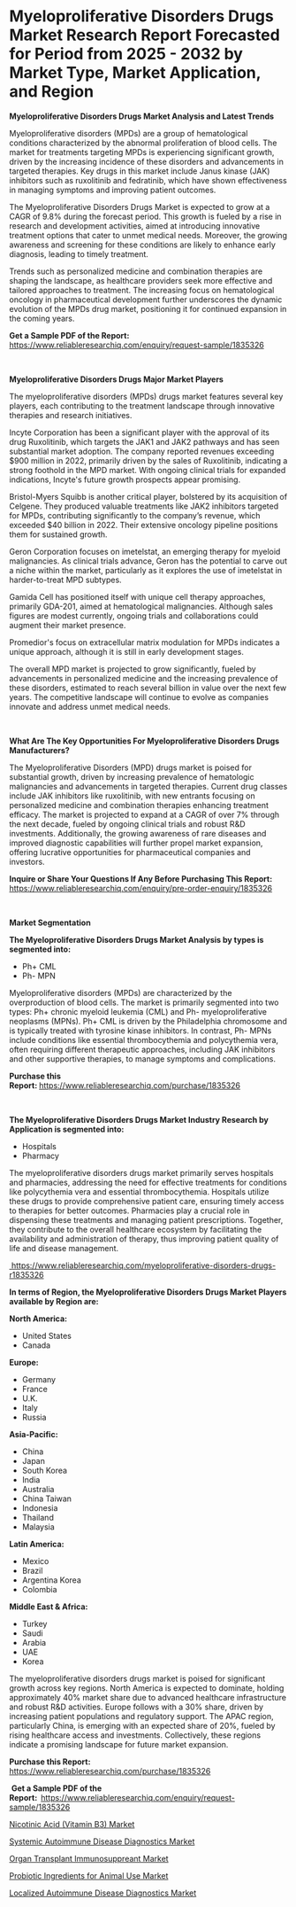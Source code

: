 <p><h1>Myeloproliferative Disorders Drugs Market Research Report Forecasted for Period from 2025 -  2032 by Market Type, Market Application, and Region</h1></p><p><strong>Myeloproliferative Disorders Drugs Market Analysis and Latest Trends</strong></p>
<p><p>Myeloproliferative disorders (MPDs) are a group of hematological conditions characterized by the abnormal proliferation of blood cells. The market for treatments targeting MPDs is experiencing significant growth, driven by the increasing incidence of these disorders and advancements in targeted therapies. Key drugs in this market include Janus kinase (JAK) inhibitors such as ruxolitinib and fedratinib, which have shown effectiveness in managing symptoms and improving patient outcomes. </p><p>The Myeloproliferative Disorders Drugs Market is expected to grow at a CAGR of 9.8% during the forecast period. This growth is fueled by a rise in research and development activities, aimed at introducing innovative treatment options that cater to unmet medical needs. Moreover, the growing awareness and screening for these conditions are likely to enhance early diagnosis, leading to timely treatment. </p><p>Trends such as personalized medicine and combination therapies are shaping the landscape, as healthcare providers seek more effective and tailored approaches to treatment. The increasing focus on hematological oncology in pharmaceutical development further underscores the dynamic evolution of the MPDs drug market, positioning it for continued expansion in the coming years.</p></p>
<p><strong>Get a Sample PDF of the Report:&nbsp;</strong> <a href="https://www.reliableresearchiq.com/enquiry/request-sample/1835326?utm_campaign=1159&utm_medium=2&utm_source=Github&utm_content=ia&utm_term=26032025&utm_id=myeloproliferative-disorders-drugs">https://www.reliableresearchiq.com/enquiry/request-sample/1835326</a></p>
<p>&nbsp;</p>
<p><strong>Myeloproliferative Disorders Drugs Major Market Players</strong></p>
<p><p>The myeloproliferative disorders (MPDs) drugs market features several key players, each contributing to the treatment landscape through innovative therapies and research initiatives. </p><p>Incyte Corporation has been a significant player with the approval of its drug Ruxolitinib, which targets the JAK1 and JAK2 pathways and has seen substantial market adoption. The company reported revenues exceeding $900 million in 2022, primarily driven by the sales of Ruxolitinib, indicating a strong foothold in the MPD market. With ongoing clinical trials for expanded indications, Incyte's future growth prospects appear promising.</p><p>Bristol-Myers Squibb is another critical player, bolstered by its acquisition of Celgene. They produced valuable treatments like JAK2 inhibitors targeted for MPDs, contributing significantly to the company’s revenue, which exceeded $40 billion in 2022. Their extensive oncology pipeline positions them for sustained growth.</p><p>Geron Corporation focuses on imetelstat, an emerging therapy for myeloid malignancies. As clinical trials advance, Geron has the potential to carve out a niche within the market, particularly as it explores the use of imetelstat in harder-to-treat MPD subtypes.</p><p>Gamida Cell has positioned itself with unique cell therapy approaches, primarily GDA-201, aimed at hematological malignancies. Although sales figures are modest currently, ongoing trials and collaborations could augment their market presence.</p><p>Promedior's focus on extracellular matrix modulation for MPDs indicates a unique approach, although it is still in early development stages.</p><p>The overall MPD market is projected to grow significantly, fueled by advancements in personalized medicine and the increasing prevalence of these disorders, estimated to reach several billion in value over the next few years. The competitive landscape will continue to evolve as companies innovate and address unmet medical needs.</p></p>
<p>&nbsp;</p>
<p><strong>What Are The Key Opportunities For Myeloproliferative Disorders Drugs Manufacturers?</strong></p>
<p><p>The Myeloproliferative Disorders (MPD) drugs market is poised for substantial growth, driven by increasing prevalence of hematologic malignancies and advancements in targeted therapies. Current drug classes include JAK inhibitors like ruxolitinib, with new entrants focusing on personalized medicine and combination therapies enhancing treatment efficacy. The market is projected to expand at a CAGR of over 7% through the next decade, fueled by ongoing clinical trials and robust R&D investments. Additionally, the growing awareness of rare diseases and improved diagnostic capabilities will further propel market expansion, offering lucrative opportunities for pharmaceutical companies and investors.</p></p>
<p><strong>Inquire or Share Your Questions If Any Before Purchasing This Report:</strong> <a href="https://www.reliableresearchiq.com/enquiry/pre-order-enquiry/1835326?utm_campaign=1159&utm_medium=2&utm_source=Github&utm_content=ia&utm_term=26032025&utm_id=myeloproliferative-disorders-drugs">https://www.reliableresearchiq.com/enquiry/pre-order-enquiry/1835326</a></p>
<p>&nbsp;</p>
<p><strong>Market Segmentation</strong></p>
<p><strong>The Myeloproliferative Disorders Drugs Market Analysis by types is segmented into:</strong></p>
<p><ul><li>Ph+ CML</li><li>Ph- MPN</li></ul></p>
<p><p>Myeloproliferative disorders (MPDs) are characterized by the overproduction of blood cells. The market is primarily segmented into two types: Ph+ chronic myeloid leukemia (CML) and Ph- myeloproliferative neoplasms (MPNs). Ph+ CML is driven by the Philadelphia chromosome and is typically treated with tyrosine kinase inhibitors. In contrast, Ph- MPNs include conditions like essential thrombocythemia and polycythemia vera, often requiring different therapeutic approaches, including JAK inhibitors and other supportive therapies, to manage symptoms and complications.</p></p>
<p><strong>Purchase this Report:&nbsp;</strong><a href="https://www.reliableresearchiq.com/purchase/1835326?utm_campaign=1159&utm_medium=2&utm_source=Github&utm_content=ia&utm_term=26032025&utm_id=myeloproliferative-disorders-drugs">https://www.reliableresearchiq.com/purchase/1835326</a></p>
<p>&nbsp;</p>
<p><strong>The Myeloproliferative Disorders Drugs Market Industry Research by Application is segmented into:</strong></p>
<p><ul><li>Hospitals</li><li>Pharmacy</li></ul></p>
<p><p>The myeloproliferative disorders drugs market primarily serves hospitals and pharmacies, addressing the need for effective treatments for conditions like polycythemia vera and essential thrombocythemia. Hospitals utilize these drugs to provide comprehensive patient care, ensuring timely access to therapies for better outcomes. Pharmacies play a crucial role in dispensing these treatments and managing patient prescriptions. Together, they contribute to the overall healthcare ecosystem by facilitating the availability and administration of therapy, thus improving patient quality of life and disease management.</p></p>
<p><a href="https://www.reliableresearchiq.com/myeloproliferative-disorders-drugs-r1835326?utm_campaign=1159&utm_medium=2&utm_source=Github&utm_content=ia&utm_term=26032025&utm_id=myeloproliferative-disorders-drugs">&nbsp;https://www.reliableresearchiq.com/myeloproliferative-disorders-drugs-r1835326</a></p>
<p><strong>In terms of Region, the Myeloproliferative Disorders Drugs Market Players available by Region are:</strong></p>
<p>
    <p> <strong> North America: </strong>
        <ul>
            <li>United States</li>
            <li>Canada</li>
        </ul>
        </p> 
    <p> <strong> Europe: </strong>
        <ul>
            <li>Germany</li>
            <li>France</li>
            <li>U.K.</li>
            <li>Italy</li>
            <li>Russia</li>
        </ul>
        </p> 
    <p> <strong> Asia-Pacific: </strong>
        <ul>
            <li>China</li>
            <li>Japan</li>
            <li>South Korea</li>
            <li>India</li>
            <li>Australia</li>
            <li>China Taiwan</li>
            <li>Indonesia</li>
            <li>Thailand</li>
            <li>Malaysia</li>
        </ul>
        </p> 
    <p> <strong> Latin America: </strong>
        <ul>
            <li>Mexico</li>
            <li>Brazil</li>
            <li>Argentina Korea</li>
            <li>Colombia</li>
        </ul>
        </p> 
    <p> <strong> Middle East & Africa: </strong>
        <ul>
            <li>Turkey</li>
            <li>Saudi</li>
            <li>Arabia</li>
            <li>UAE</li>
            <li>Korea</li>
        </ul>
    </p>
    </p>
<p><p>The myeloproliferative disorders drugs market is poised for significant growth across key regions. North America is expected to dominate, holding approximately 40% market share due to advanced healthcare infrastructure and robust R&D activities. Europe follows with a 30% share, driven by increasing patient populations and regulatory support. The APAC region, particularly China, is emerging with an expected share of 20%, fueled by rising healthcare access and investments. Collectively, these regions indicate a promising landscape for future market expansion.</p></p>
<p><strong>Purchase this Report: </strong><a href="https://www.reliableresearchiq.com/purchase/1835326?utm_campaign=1159&utm_medium=2&utm_source=Github&utm_content=ia&utm_term=26032025&utm_id=myeloproliferative-disorders-drugs">https://www.reliableresearchiq.com/purchase/1835326</a></p>
<p>&nbsp;<strong>Get a Sample PDF of the Report:&nbsp;&nbsp;</strong><a href="https://www.reliableresearchiq.com/enquiry/request-sample/1835326?utm_campaign=1159&utm_medium=2&utm_source=Github&utm_content=ia&utm_term=26032025&utm_id=myeloproliferative-disorders-drugs">https://www.reliableresearchiq.com/enquiry/request-sample/1835326</a></p>
<p><strong></strong></p>
<p><p><a href="https://github.com/sivyerloucks/Market-Research-Report-List-1/blob/main/nicotinic-acid-vitamin-b3-market.md?utm_campaign=1159&utm_medium=2&utm_source=Github&utm_content=ia&utm_term=26032025&utm_id=myeloproliferative-disorders-drugs">Nicotinic Acid (Vitamin B3) Market</a></p><p><a href="https://github.com/gorbaicodaro/Market-Research-Report-List-1/blob/main/systemic-autoimmune-disease-diagnostics-market.md?utm_campaign=1159&utm_medium=2&utm_source=Github&utm_content=ia&utm_term=26032025&utm_id=myeloproliferative-disorders-drugs">Systemic Autoimmune Disease Diagnostics Market</a></p><p><a href="https://github.com/rwanjamiul/Market-Research-Report-List-1/blob/main/organ-transplant-immunosuppreant-market.md?utm_campaign=1159&utm_medium=2&utm_source=Github&utm_content=ia&utm_term=26032025&utm_id=myeloproliferative-disorders-drugs">Organ Transplant Immunosuppreant Market</a></p><p><a href="https://github.com/edderkoliso1/Market-Research-Report-List-1/blob/main/probiotic-ingredients-for-animal-use-market.md?utm_campaign=1159&utm_medium=2&utm_source=Github&utm_content=ia&utm_term=26032025&utm_id=myeloproliferative-disorders-drugs">Probiotic Ingredients for Animal Use Market</a></p><p><a href="https://github.com/tamerlgwilt/Market-Research-Report-List-1/blob/main/localized-autoimmune-disease-diagnostics-market.md?utm_campaign=1159&utm_medium=2&utm_source=Github&utm_content=ia&utm_term=26032025&utm_id=myeloproliferative-disorders-drugs">Localized Autoimmune Disease Diagnostics Market</a></p></p>